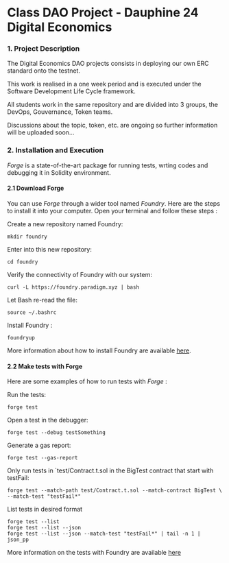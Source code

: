 # Class DAO Project - Dauphine 24 Digital Economics

### 1. Project Description

The Digital Economics DAO projects consists in deploying our own ERC standard onto the testnet.

This work is realised in a one week period and is executed under the Software Development Life Cycle framework. 

All students work in the same repository and are divided into 3 groups, the DevOps, Gouvernance, Token teams.

Discussions about the topic, token, etc. are ongoing so further information will be uploaded soon...


### 2. Installation and Execution

*Forge* is a state-of-the-art package for running tests, wrting codes and debugging it in Solidity environment.


#### 2.1 Download Forge
You can use *Forge* through a wider tool named *Foundry*. Here are the steps to install it into your computer. Open your terminal and follow these steps :

Create a new repository named Foundry:
```
mkdir foundry
```

Enter into this new repository:
```
cd foundry
```

Verify the connectivity of Foundry with our system:
```
curl -L https://foundry.paradigm.xyz | bash
```

Let Bash re-read the file:
```
source ~/.bashrc 
```

Install Foundry :
```
foundryup
```

More information about how to install Foundry are available [here](https://ethereum-blockchain-developer.com/2022-06-nft-truffle-hardhat-foundry/14-foundry-setup/).


#### 2.2 Make tests with Forge

Here are some examples of how to run tests with *Forge* :

Run the tests:
```
forge test
```

Open a test in the debugger:
```
forge test --debug testSomething
```

Generate a gas report:
```
forge test --gas-report
```

Only run tests in `test/Contract.t.sol in the BigTest contract that start with testFail:
```
forge test --match-path test/Contract.t.sol --match-contract BigTest \ --match-test "testFail*"
```

List tests in desired format
```
forge test --list
forge test --list --json
forge test --list --json --match-test "testFail*" | tail -n 1 | json_pp
```

More information on the tests with Foundry are available [here](https://book.getfoundry.sh/reference/forge/forge-test)

